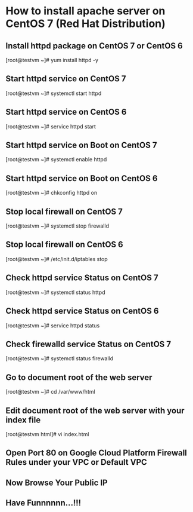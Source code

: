 # How to install apache server on CentOS 7 (Red Hat Distribution)

## Install httpd package on CentOS 7 or CentOS 6
[root@testvm ~]# yum install httpd -y

## Start httpd service on CentOS 7
[root@testvm ~]# systemctl start httpd

## Start httpd service on CentOS 6
[root@testvm ~]# service httpd start

## Start httpd service on Boot on CentOS 7
[root@testvm ~]# systemctl enable httpd

## Start httpd service on Boot on CentOS 6
[root@testvm ~]# chkconfig httpd on

## Stop local firewall on CentOS 7
[root@testvm ~]# systemctl stop firewalld

## Stop local firewall on CentOS 6
[root@testvm ~]# /etc/init.d/iptables stop

## Check httpd service Status on CentOS 7
[root@testvm ~]# systemctl status httpd

## Check httpd service Status on CentOS 6
[root@testvm ~]# service httpd status

## Check firewalld service Status on CentOS 7
[root@testvm ~]# systemctl status firewalld

## Go to document root of the web server
[root@testvm ~]# cd /var/www/html

## Edit document root of the web server with your index file
[root@testvm html]# vi index.html

## Open Port 80 on Google Cloud Platform Firewall Rules under your VPC or Default VPC

## Now Browse Your Public IP 

## Have Funnnnnn...!!!



